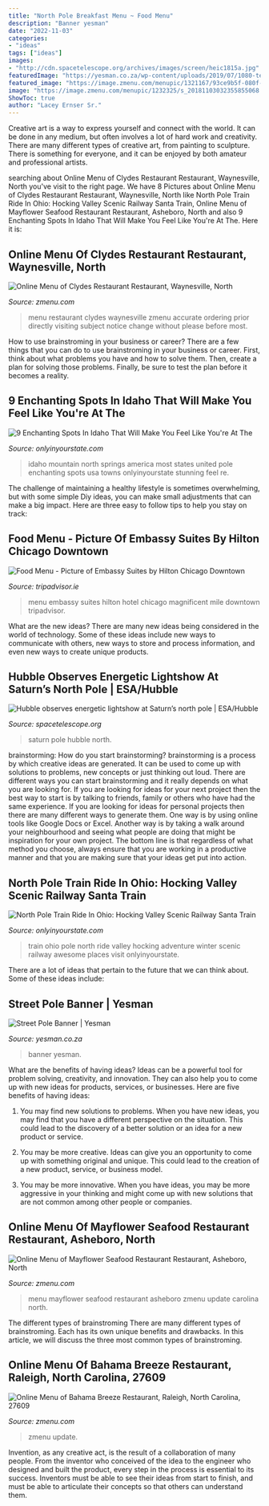 ```yaml
---
title: "North Pole Breakfast Menu ~ Food Menu"
description: "Banner yesman"
date: "2022-11-03"
categories:
- "ideas"
tags: ["ideas"]
images:
- "http://cdn.spacetelescope.org/archives/images/screen/heic1815a.jpg"
featuredImage: "https://yesman.co.za/wp-content/uploads/2019/07/1080-template-03-3-768x768.jpg"
featured_image: "https://image.zmenu.com/menupic/1321167/93ce9b5f-080f-42ca-9f17-d0ddca97bdb1.jpg"
image: "https://image.zmenu.com/menupic/1232325/s_20181103032355855068.jpg"
ShowToc: true
author: "Lacey Ernser Sr."
---
```



Creative art is a way to express yourself and connect with the world. It can be done in any medium, but often involves a lot of hard work and creativity. There are many different types of creative art, from painting to sculpture. There is something for everyone, and it can be enjoyed by both amateur and professional artists.

	

		
searching about Online Menu of Clydes Restaurant Restaurant, Waynesville, North you've visit to the right page. We have 8 Pictures about Online Menu of Clydes Restaurant Restaurant, Waynesville, North like North Pole Train Ride In Ohio: Hocking Valley Scenic Railway Santa Train, Online Menu of Mayflower Seafood Restaurant Restaurant, Asheboro, North and also 9 Enchanting Spots In Idaho That Will Make You Feel Like You&#039;re At The. Here it is:
		
    
## Online Menu Of Clydes Restaurant Restaurant, Waynesville, North

<img loading=lazy src="https://image.zmenu.com/menupic/1321167/93ce9b5f-080f-42ca-9f17-d0ddca97bdb1.jpg" onerror="this.onerror=null;this.src='https://tse4.mm.bing.net/th?id=OIP.Mm3lwIrIL6PB8u7iE0VhhgHaME&amp;pid=15.1';" alt="Online Menu of Clydes Restaurant Restaurant, Waynesville, North">

_Source: zmenu.com_

>menu restaurant clydes waynesville zmenu accurate ordering prior directly visiting subject notice change without please before most. 

	

How to use brainstroming in your business or career?
There are a few things that you can do to use brainstroming in your business or career. First, think about what problems you have and how to solve them. Then, create a plan for solving those problems. Finally, be sure to test the plan before it becomes a reality.

    
## 9 Enchanting Spots In Idaho That Will Make You Feel Like You&#039;re At The

<img loading=lazy src="http://cdn.onlyinyourstate.com/wp-content/uploads/2016/12/24383593901_dc1759f996_k.jpg" onerror="this.onerror=null;this.src='https://tse2.mm.bing.net/th?id=OIP.FbXyoWFGbT6bNn9auCkCewHaDf&amp;pid=15.1';" alt="9 Enchanting Spots In Idaho That Will Make You Feel Like You&#039;re At The">

_Source: onlyinyourstate.com_

>idaho mountain north springs america most states united pole enchanting spots usa towns onlyinyourstate stunning feel re. 

	

The challenge of maintaining a healthy lifestyle is sometimes overwhelming, but with some simple Diy ideas, you can make small adjustments that can make a big impact. Here are three easy to follow tips to help you stay on track:

    
## Food Menu - Picture Of Embassy Suites By Hilton Chicago Downtown

<img loading=lazy src="https://media-cdn.tripadvisor.com/media/photo-s/07/9d/9c/55/embassy-suites-hotel.jpg" onerror="this.onerror=null;this.src='https://tse3.mm.bing.net/th?id=OIP.CE124OC-St68SMYSUmOllAAAAA&amp;pid=15.1';" alt="Food Menu - Picture of Embassy Suites by Hilton Chicago Downtown">

_Source: tripadvisor.ie_

>menu embassy suites hilton hotel chicago magnificent mile downtown tripadvisor. 

	

What are the new ideas?
There are many new ideas being considered in the world of technology. Some of these ideas include new ways to communicate with others, new ways to store and process information, and even new ways to create unique products.

    
## Hubble Observes Energetic Lightshow At Saturn’s North Pole | ESA/Hubble

<img loading=lazy src="http://cdn.spacetelescope.org/archives/images/screen/heic1815a.jpg" onerror="this.onerror=null;this.src='https://tse2.mm.bing.net/th?id=OIP.utz0h_eVj867q3DxGW9RFgHaEj&amp;pid=15.1';" alt="Hubble observes energetic lightshow at Saturn’s north pole | ESA/Hubble">

_Source: spacetelescope.org_

>saturn pole hubble north. 

	

brainstorming: How do you start brainstorming?
brainstorming is a process by which creative ideas are generated. It can be used to come up with solutions to problems, new concepts or just thinking out loud. There are different ways you can start brainstorming and it really depends on what you are looking for. If you are looking for ideas for your next project then the best way to start is by talking to friends, family or others who have had the same experience. If you are looking for ideas for personal projects then there are many different ways to generate them. One way is by using online tools like Google Docs or Excel. Another way is by taking a walk around your neighbourhood and seeing what people are doing that might be inspiration for your own project. The bottom line is that regardless of what method you choose, always ensure that you are working in a productive manner and that you are making sure that your ideas get put into action.

    
## North Pole Train Ride In Ohio: Hocking Valley Scenic Railway Santa Train

<img loading=lazy src="http://cdn.onlyinyourstate.com/wp-content/uploads/2017/11/23172576_1656856101031674_4563197232285957833_n.jpg" onerror="this.onerror=null;this.src='https://tse1.mm.bing.net/th?id=OIP.Zg3w2uyoJSuMwLN_lPQTyQHaE7&amp;pid=15.1';" alt="North Pole Train Ride In Ohio: Hocking Valley Scenic Railway Santa Train">

_Source: onlyinyourstate.com_

>train ohio pole north ride valley hocking adventure winter scenic railway awesome places visit onlyinyourstate. 

	

There are a lot of ideas that pertain to the future that we can think about. Some of these ideas include: 

    
## Street Pole Banner | Yesman

<img loading=lazy src="https://yesman.co.za/wp-content/uploads/2019/07/1080-template-03-3-768x768.jpg" onerror="this.onerror=null;this.src='https://tse2.mm.bing.net/th?id=OIP.nrN6PzBYywvNNdOk56DIGwHaHa&amp;pid=15.1';" alt="Street Pole Banner | Yesman">

_Source: yesman.co.za_

>banner yesman. 

	

What are the benefits of having ideas?
Ideas can be a powerful tool for problem solving, creativity, and innovation. They can also help you to come up with new ideas for products, services, or businesses. Here are five benefits of having ideas:
1. You may find new solutions to problems. When you have new ideas, you may find that you have a different perspective on the situation. This could lead to the discovery of a better solution or an idea for a new product or service.

2. You may be more creative. Ideas can give you an opportunity to come up with something original and unique. This could lead to the creation of a new product, service, or business model.

3. You may be more innovative. When you have ideas, you may be more aggressive in your thinking and might come up with new solutions that are not common among other people or companies.

    
## Online Menu Of Mayflower Seafood Restaurant Restaurant, Asheboro, North

<img loading=lazy src="https://image.zmenu.com/menupic/1232325/s_20181103032355855068.jpg" onerror="this.onerror=null;this.src='https://tse3.mm.bing.net/th?id=OIP.ZEsqLHMI2nr40tblH8rHnwHaLV&amp;pid=15.1';" alt="Online Menu of Mayflower Seafood Restaurant Restaurant, Asheboro, North">

_Source: zmenu.com_

>menu mayflower seafood restaurant asheboro zmenu update carolina north. 

	

The different types of brainstroming
There are many different types of brainstroming. Each has its own unique benefits and drawbacks. In this article, we will discuss the three most common types of brainstroming.

    
## Online Menu Of Bahama Breeze Restaurant, Raleigh, North Carolina, 27609

<img loading=lazy src="https://image.zmenu.com/menupic/1293817/w_20210508004945368037.jpg" onerror="this.onerror=null;this.src='https://tse4.mm.bing.net/th?id=OIP.wP_ejj6wRv-T3P-efQi4ewHaJq&amp;pid=15.1';" alt="Online Menu of Bahama Breeze Restaurant, Raleigh, North Carolina, 27609">

_Source: zmenu.com_

>zmenu update. 

	

Invention, as any creative act, is the result of a collaboration of many people. From the inventor who conceived of the idea to the engineer who designed and built the product, every step in the process is essential to its success. Inventors must be able to see their ideas from start to finish, and must be able to articulate their concepts so that others can understand them.

